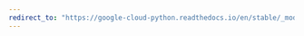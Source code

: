 ```yaml
---
redirect_to: "https://google-cloud-python.readthedocs.io/en/stable/_modules/google/cloud/dataproc_v1.html"
---
```


